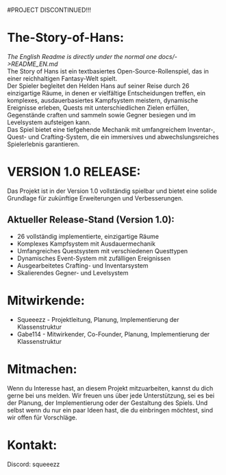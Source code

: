 #PROJECT DISCONTINUED!!!
# The-Story-of-Hans:
*The English Readme is directly under the normal one docs/->README_EN.md*  
The Story of Hans ist ein textbasiertes Open-Source-Rollenspiel, das in einer reichhaltigen Fantasy-Welt spielt.  
Der Spieler begleitet den Helden Hans auf seiner Reise durch 26 einzigartige Räume, in denen er vielfältige Entscheidungen treffen, ein komplexes, ausdauerbasiertes Kampfsystem meistern, dynamische Ereignisse erleben, Quests mit unterschiedlichen Zielen erfüllen, Gegenstände craften und sammeln sowie Gegner besiegen und im Levelsystem aufsteigen kann.  
Das Spiel bietet eine tiefgehende Mechanik mit umfangreichem Inventar-, Quest- und Crafting-System, die ein immersives und abwechslungsreiches Spielerlebnis garantieren.

# VERSION 1.0 RELEASE:
Das Projekt ist in der Version 1.0 vollständig spielbar und bietet eine solide Grundlage für zukünftige Erweiterungen und Verbesserungen.

## Aktueller Release-Stand (Version 1.0):
- 26 vollständig implementierte, einzigartige Räume
- Komplexes Kampfsystem mit Ausdauermechanik
- Umfangreiches Questsystem mit verschiedenen Questtypen
- Dynamisches Event-System mit zufälligen Ereignissen
- Ausgearbeitetes Crafting- und Inventarsystem
- Skalierendes Gegner- und Levelsystem

# Mitwirkende:
- Squeeezz - Projektleitung, Planung, Implementierung der Klassenstruktur
- Gabe114 - Mitwirkender, Co-Founder, Planung, Implementierung der Klassenstruktur

# Mitmachen:
Wenn du Interesse hast, an diesem Projekt mitzuarbeiten, kannst du dich gerne bei uns melden.
Wir freuen uns über jede Unterstützung, sei es bei der Planung, der Implementierung oder der Gestaltung des Spiels.
Und selbst wenn du nur ein paar Ideen hast, die du einbringen möchtest, sind wir offen für Vorschläge.

# Kontakt:
Discord: squeeezz
